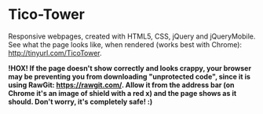 # Tico-Tower
Responsive webpages, created with HTML5, CSS, jQuery and jQueryMobile.
See what the page looks like, when rendered (works best with Chrome): http://tinyurl.com/TicoTower.

<b>!HOX!
If the page doesn't show correctly and looks crappy, your browser may be preventing you from downloading "unprotected code", since it is using RawGit: https://rawgit.com/. 
Allow it from the address bar (on Chrome it's an image of shield with a red x) and the page shows as it should. Don't worry, it's completely safe! :) </b>


